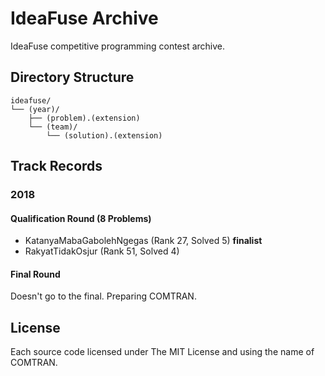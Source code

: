 # IdeaFuse Archive

IdeaFuse competitive programming contest archive.

## Directory Structure

```
ideafuse/
└── (year)/
    ├── (problem).(extension)
    └── (team)/
        └── (solution).(extension)
```

## Track Records

### 2018

#### Qualification Round (8 Problems)

- KatanyaMabaGabolehNgegas (Rank 27, Solved 5) **finalist**
- RakyatTidakOsjur (Rank 51, Solved 4)

#### Final Round

Doesn't go to the final. Preparing COMTRAN.

## License

Each source code licensed under The MIT License and using the name of
COMTRAN.

